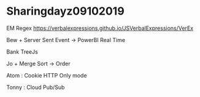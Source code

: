 # Sharingdayz09102019 

 EM Regex https://verbalexpressions.github.io/JSVerbalExpressions/VerEx
 
 Bew + Server Sent Event -> PowerBI Real Time
 
 Bank TreeJs
 
 Jo + Merge Sort -> Order
 
 Atom : Cookie HTTP Only mode
 
 Tonny : Cloud Pub/Sub

